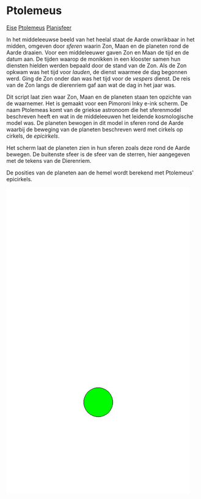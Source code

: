 # Ptolemeus

[Eise](eise.md) [Ptolemeus](ptolemeus.md) [Planisfeer](planisfeer.md)

In het middeleeuwse beeld van het heelal staat de Aarde onwrikbaar in het midden, 
omgeven door _sferen_ waarin Zon, Maan en de planeten rond de Aarde draaien. Voor 
een middeleeuwer gaven Zon en Maan de tijd en de datum aan. De tijden waarop de
monikken in een klooster samen hun diensten hielden werden bepaald door de stand 
van de Zon. Als de Zon opkwam was het tijd voor _lauden_, de dienst waarmee de
dag begonnen werd. Ging de Zon onder dan was het tijd voor de _vespers_ dienst. 
De reis van de Zon langs de dierenriem gaf aan wat de dag in het jaar was. 

Dit script laat zien waar Zon, Maan en de planeten staan ten opzichte van 
de waarnemer. Het is gemaakt voor een Pimoroni Inky e-ink scherm. De naam 
Ptolemeas komt van de griekse astronoom die het sferenmodel beschreven heeft
en wat in de middeleeuwen het leidende kosmologische model was. De planeten 
bewogen in dit model in sferen rond de Aarde waarbij de beweging van de 
planeten beschreven werd met cirkels op cirkels, de _epicirkels_.

Het scherm laat de planeten zien in hun sferen zoals deze rond de Aarde 
bewegen. De buitenste sfeer is de sfeer van de sterren, hier aangegeven met 
de tekens van de Dierenriem.

De posities van de planeten aan de hemel wordt berekend met Ptolemeus'
epicirkels.

![Beeld van de planeten in hun sferen](ptolemeus.png)
